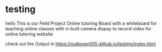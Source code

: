 # testing
hello
This is our Feild Project Online tutoring Board with a whiteboard for teaching online classes with in built camera dispay to record video for online tutoring website

check out the Output in https://outboxer005.github.io/testing/index.html
